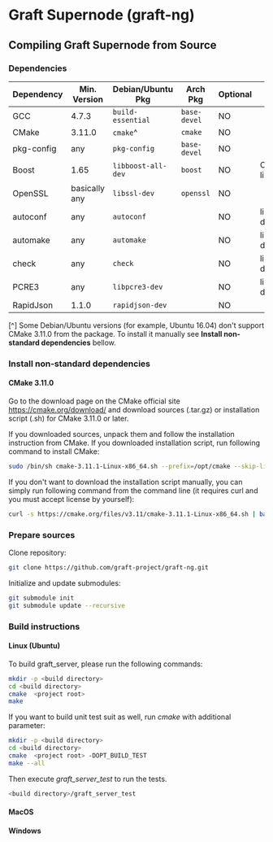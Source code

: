 # Graft Supernode (graft-ng)

## Compiling Graft Supernode from Source

### Dependencies

| Dependency     | Min. Version  | Debian/Ubuntu Pkg  | Arch Pkg       | Optional | Purpose          |
| -------------- | ------------- | ------------------ | -------------- | -------- | ---------------- |
| GCC            | 4.7.3         | `build-essential`  | `base-devel`   | NO       |                  |
| CMake          | 3.11.0        | `cmake`^           | `cmake`        | NO       |                  |
| pkg-config     | any           | `pkg-config`       | `base-devel`   | NO       |                  |
| Boost          | 1.65          | `libboost-all-dev` | `boost`        | NO       | C++ libraries    |
| OpenSSL        | basically any | `libssl-dev`       | `openssl`      | NO       |                  |
| autoconf       | any           | `autoconf`         |                | NO       | libr3 dependency |
| automake       | any           | `automake`         |                | NO       | libr3 dependency |
| check          | any           | `check`            |                | NO       | libr3 dependency |
| PCRE3          | any           | `libpcre3-dev`     |                | NO       | libr3 dependency |
| RapidJson      | 1.1.0         | `rapidjson-dev`    |                | NO       |                  |

[^] Some Debian/Ubuntu versions (for example, Ubuntu 16.04) don't support CMake 3.11.0 from the package. To install it manually see **Install non-standard dependencies** bellow.

### Install non-standard dependencies

#### CMake 3.11.0
Go to the download page on the CMake official site https://cmake.org/download/ and download sources (.tar.gz) or installation script (.sh) for CMake 3.11.0 or later.

If you downloaded sources, unpack them and follow the installation instruction from CMake. If you downloaded installation script, run following command to install CMake:

```bash
sudo /bin/sh cmake-3.11.1-Linux-x86_64.sh --prefix=/opt/cmake --skip-license
```

If you don't want to download the installation script manually, you can simply run following command from the command line (it requires curl and you must accept license by yourself):

```bash
curl -s https://cmake.org/files/v3.11/cmake-3.11.1-Linux-x86_64.sh | bash -e
```
### Prepare sources

Clone repository:

```bash
git clone https://github.com/graft-project/graft-ng.git
```
Initialize and update submodules:

```bash
git submodule init
git submodule update --recursive
```

### Build instructions

#### Linux (Ubuntu)

To build graft_server, please run the following commands:

```bash
mkdir -p <build directory>
cd <build directory>
cmake  <project root>
make
```

If you want to build unit test suit as well, run *cmake* with additional parameter:

```bash
mkdir -p <build directory>
cd <build directory>
cmake  <project root> -DOPT_BUILD_TEST
make --all
```

Then execute *graft_server_test* to run the tests.

```bash
<build directory>/graft_server_test
```

#### MacOS
#### Windows
